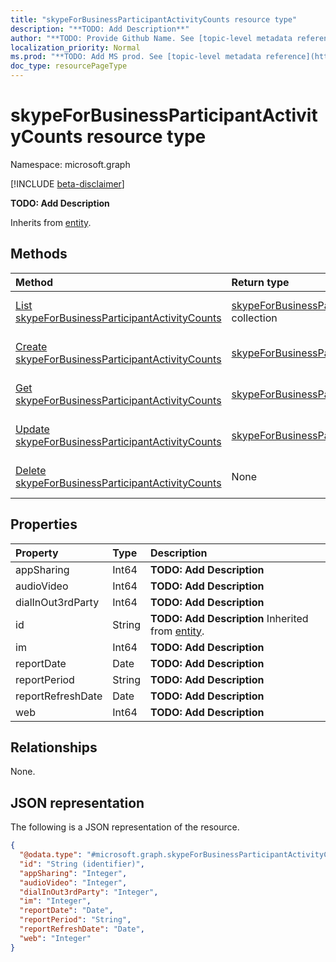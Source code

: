 ```yaml
---
title: "skypeForBusinessParticipantActivityCounts resource type"
description: "**TODO: Add Description**"
author: "**TODO: Provide Github Name. See [topic-level metadata reference](https://msgo.azurewebsites.net/add/document/guidelines/metadata.html#topic-level-metadata)**"
localization_priority: Normal
ms.prod: "**TODO: Add MS prod. See [topic-level metadata reference](https://msgo.azurewebsites.net/add/document/guidelines/metadata.html#topic-level-metadata)**"
doc_type: resourcePageType
---
```


# skypeForBusinessParticipantActivityCounts resource type

Namespace: microsoft.graph

[!INCLUDE [beta-disclaimer](../../includes/beta-disclaimer.md)]

**TODO: Add Description**


Inherits from [entity](../resources/entity.md).

## Methods
|Method|Return type|Description|
|:---|:---|:---|
|[List skypeForBusinessParticipantActivityCounts](../api/skypeforbusinessparticipantactivitycounts-list.md)|[skypeForBusinessParticipantActivityCounts](../resources/skypeforbusinessparticipantactivitycounts.md) collection|Get a list of the [skypeForBusinessParticipantActivityCounts](../resources/skypeforbusinessparticipantactivitycounts.md) objects and their properties.|
|[Create skypeForBusinessParticipantActivityCounts](../api/skypeforbusinessparticipantactivitycounts-create.md)|[skypeForBusinessParticipantActivityCounts](../resources/skypeforbusinessparticipantactivitycounts.md)|Create a new [skypeForBusinessParticipantActivityCounts](../resources/skypeforbusinessparticipantactivitycounts.md) object.|
|[Get skypeForBusinessParticipantActivityCounts](../api/skypeforbusinessparticipantactivitycounts-get.md)|[skypeForBusinessParticipantActivityCounts](../resources/skypeforbusinessparticipantactivitycounts.md)|Read the properties and relationships of a [skypeForBusinessParticipantActivityCounts](../resources/skypeforbusinessparticipantactivitycounts.md) object.|
|[Update skypeForBusinessParticipantActivityCounts](../api/skypeforbusinessparticipantactivitycounts-update.md)|[skypeForBusinessParticipantActivityCounts](../resources/skypeforbusinessparticipantactivitycounts.md)|Update the properties of a [skypeForBusinessParticipantActivityCounts](../resources/skypeforbusinessparticipantactivitycounts.md) object.|
|[Delete skypeForBusinessParticipantActivityCounts](../api/skypeforbusinessparticipantactivitycounts-delete.md)|None|Deletes a [skypeForBusinessParticipantActivityCounts](../resources/skypeforbusinessparticipantactivitycounts.md) object.|

## Properties
|Property|Type|Description|
|:---|:---|:---|
|appSharing|Int64|**TODO: Add Description**|
|audioVideo|Int64|**TODO: Add Description**|
|dialInOut3rdParty|Int64|**TODO: Add Description**|
|id|String|**TODO: Add Description** Inherited from [entity](../resources/entity.md).|
|im|Int64|**TODO: Add Description**|
|reportDate|Date|**TODO: Add Description**|
|reportPeriod|String|**TODO: Add Description**|
|reportRefreshDate|Date|**TODO: Add Description**|
|web|Int64|**TODO: Add Description**|

## Relationships
None.

## JSON representation
The following is a JSON representation of the resource.
<!-- {
  "blockType": "resource",
  "keyProperty": "id",
  "@odata.type": "microsoft.graph.skypeForBusinessParticipantActivityCounts",
  "baseType": "microsoft.graph.entity",
  "openType": false
}
-->
``` json
{
  "@odata.type": "#microsoft.graph.skypeForBusinessParticipantActivityCounts",
  "id": "String (identifier)",
  "appSharing": "Integer",
  "audioVideo": "Integer",
  "dialInOut3rdParty": "Integer",
  "im": "Integer",
  "reportDate": "Date",
  "reportPeriod": "String",
  "reportRefreshDate": "Date",
  "web": "Integer"
}
```

